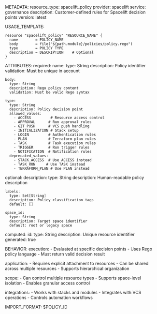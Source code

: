 METADATA:
  resource_type: spacelift_policy
  provider: spacelift
  service: governance
  description: Customer-defined rules for Spacelift decision points
  version: latest

USAGE_TEMPLATE:
```hcl
resource "spacelift_policy" "RESOURCE_NAME" {
  name        = POLICY_NAME
  body        = file("${path.module}/policies/policy.rego")
  type        = POLICY_TYPE
  description = DESCRIPTION    # Optional
}
```

ATTRIBUTES:
  required:
    name:
      type: String
      description: Policy identifier
      validation: Must be unique in account
      
    body:
      type: String
      description: Rego policy content
      validation: Must be valid Rego syntax
      
    type:
      type: String
      description: Policy decision point
      allowed_values:
        - ACCESS         # Resource access control
        - APPROVAL      # Run approval rules
        - GIT_PUSH      # VCS push handling
        - INITIALIZATION # Stack setup
        - LOGIN         # Authentication rules
        - PLAN          # Terraform plan rules
        - TASK          # Task execution rules
        - TRIGGER       # Run trigger rules
        - NOTIFICATION  # Notification rules
      deprecated_values:
        - STACK_ACCESS  # Use ACCESS instead
        - TASK_RUN     # Use TASK instead
        - TERRAFORM_PLAN # Use PLAN instead

  optional:
    description:
      type: String
      description: Human-readable policy description
      
    labels:
      type: Set[String]
      description: Policy classification tags
      default: []
      
    space_id:
      type: String
      description: Target space identifier
      default: root or legacy space

  computed:
    id:
      type: String
      description: Unique resource identifier
      generated: true

BEHAVIOR:
  execution:
    - Evaluated at specific decision points
    - Uses Rego policy language
    - Must return valid decision result
    
  application:
    - Requires explicit attachment to resources
    - Can be shared across multiple resources
    - Supports hierarchical organization
    
  scope:
    - Can control multiple resource types
    - Supports space-level isolation
    - Enables granular access control

  integrations:
    - Works with stacks and modules
    - Integrates with VCS operations
    - Controls automation workflows

IMPORT_FORMAT: $POLICY_ID